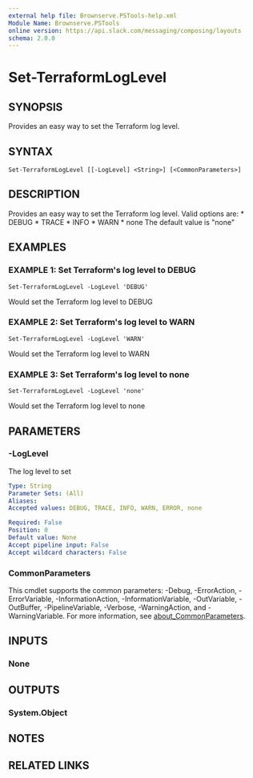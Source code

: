```yaml
---
external help file: Brownserve.PSTools-help.xml
Module Name: Brownserve.PSTools
online version: https://api.slack.com/messaging/composing/layouts
schema: 2.0.0
---
```


# Set-TerraformLogLevel

## SYNOPSIS
Provides an easy way to set the Terraform log level.

## SYNTAX

```
Set-TerraformLogLevel [[-LogLevel] <String>] [<CommonParameters>]
```

## DESCRIPTION
Provides an easy way to set the Terraform log level.
Valid options are:     * DEBUG     * TRACE     * INFO     * WARN     * none The default value is "none"

## EXAMPLES

### EXAMPLE 1: Set Terraform's log level to DEBUG
```
Set-TerraformLogLevel -LogLevel 'DEBUG'
```

Would set the Terraform log level to DEBUG

### EXAMPLE 2: Set Terraform's log level to WARN
```
Set-TerraformLogLevel -LogLevel 'WARN'
```

Would set the Terraform log level to WARN

### EXAMPLE 3: Set Terraform's log level to none
```
Set-TerraformLogLevel -LogLevel 'none'
```

Would set the Terraform log level to none

## PARAMETERS

### -LogLevel
The log level to set

```yaml
Type: String
Parameter Sets: (All)
Aliases:
Accepted values: DEBUG, TRACE, INFO, WARN, ERROR, none

Required: False
Position: 0
Default value: None
Accept pipeline input: False
Accept wildcard characters: False
```

### CommonParameters
This cmdlet supports the common parameters: -Debug, -ErrorAction, -ErrorVariable, -InformationAction, -InformationVariable, -OutVariable, -OutBuffer, -PipelineVariable, -Verbose, -WarningAction, and -WarningVariable. For more information, see [about_CommonParameters](http://go.microsoft.com/fwlink/?LinkID=113216).

## INPUTS

### None
## OUTPUTS

### System.Object
## NOTES

## RELATED LINKS
